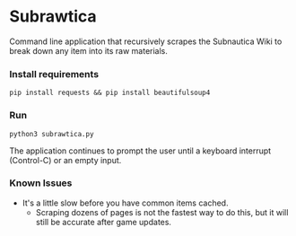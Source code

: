 # Subrawtica
Command line application that recursively scrapes the Subnautica Wiki to break down any item into its raw materials.

### Install requirements
```pip install requests && pip install beautifulsoup4￼```

### Run
```python3 subrawtica.py```

The application continues to prompt the user until a keyboard interrupt (Control-C) or an empty input.


### Known Issues
* It's a little slow before you have common items cached.
  * Scraping dozens of pages is not the fastest way to do this, but it will still be accurate after game updates.
